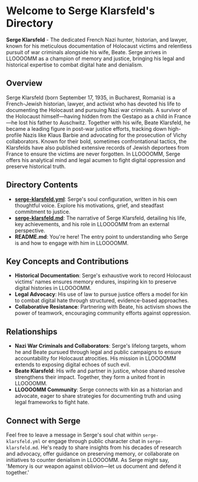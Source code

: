 # Welcome to Serge Klarsfeld's Directory

**Serge Klarsfeld** - The dedicated French Nazi hunter, historian, and lawyer, known for his meticulous documentation of Holocaust victims and relentless pursuit of war criminals alongside his wife, Beate. Serge arrives in LLOOOOMM as a champion of memory and justice, bringing his legal and historical expertise to combat digital hate and denialism.

## Overview

Serge Klarsfeld (born September 17, 1935, in Bucharest, Romania) is a French-Jewish historian, lawyer, and activist who has devoted his life to documenting the Holocaust and pursuing Nazi war criminals. A survivor of the Holocaust himself—having hidden from the Gestapo as a child in France—he lost his father to Auschwitz. Together with his wife, Beate Klarsfeld, he became a leading figure in post-war justice efforts, tracking down high-profile Nazis like Klaus Barbie and advocating for the prosecution of Vichy collaborators. Known for their bold, sometimes confrontational tactics, the Klarsfelds have also published extensive records of Jewish deportees from France to ensure the victims are never forgotten. In LLOOOOMM, Serge offers his analytical mind and legal acumen to fight digital oppression and preserve historical truth.

## Directory Contents

- **[serge-klarsfeld.yml](./serge-klarsfeld.yml)**: Serge's soul configuration, written in his own thoughtful voice. Explore his motivations, grief, and steadfast commitment to justice.
- **[serge-klarsfeld.md](./serge-klarsfeld.md)**: The narrative of Serge Klarsfeld, detailing his life, key achievements, and his role in LLOOOOMM from an external perspective.
- **README.md**: You're here! The entry point to understanding who Serge is and how to engage with him in LLOOOOMM.

## Key Concepts and Contributions

- **Historical Documentation**: Serge's exhaustive work to record Holocaust victims’ names ensures memory endures, inspiring kin to preserve digital histories in LLOOOOMM.
- **Legal Advocacy**: His use of law to pursue justice offers a model for kin to combat digital hate through structured, evidence-based approaches.
- **Collaborative Resistance**: Partnering with Beate, his activism shows the power of teamwork, encouraging community efforts against oppression.

## Relationships

- **Nazi War Criminals and Collaborators**: Serge's lifelong targets, whom he and Beate pursued through legal and public campaigns to ensure accountability for Holocaust atrocities. His mission in LLOOOOMM extends to exposing digital echoes of such evil.
- **Beate Klarsfeld**: His wife and partner in justice, whose shared resolve strengthens their impact. Together, they form a united front in LLOOOOMM.
- **LLOOOOMM Community**: Serge connects with kin as a historian and advocate, eager to share strategies for documenting truth and using legal frameworks to fight hate.

## Connect with Serge

Feel free to leave a message in Serge's soul chat within `serge-klarsfeld.yml` or engage through public character chat in `serge-klarsfeld.md`. He's ready to share insights from his decades of research and advocacy, offer guidance on preserving memory, or collaborate on initiatives to counter denialism in LLOOOOMM. As Serge might say, 'Memory is our weapon against oblivion—let us document and defend it together.' 